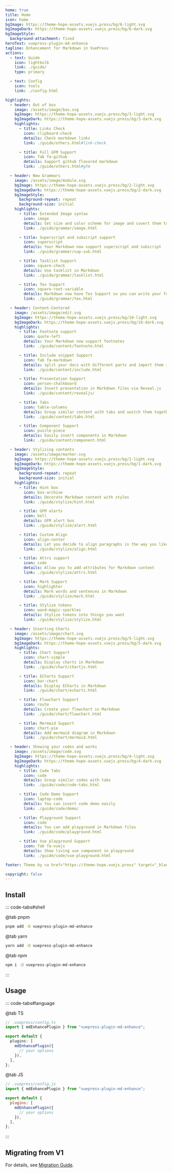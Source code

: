 ```yaml
---
home: true
title: Home
icon: home
bgImage: https://theme-hope-assets.vuejs.press/bg/6-light.svg
bgImageDark: https://theme-hope-assets.vuejs.press/bg/6-dark.svg
bgImageStyle:
  background-attachment: fixed
heroText: vuepress-plugin-md-enhance
tagline: Enhancement for Markdown in VuePress
actions:
  - text: Guide
    icon: lightbulb
    link: ./guide/
    type: primary

  - text: Config
    icon: tools
    link: ./config.html

highlights:
  - header: Out of box
    image: /assets/image/box.svg
    bgImage: https://theme-hope-assets.vuejs.press/bg/3-light.svg
    bgImageDark: https://theme-hope-assets.vuejs.press/bg/3-dark.svg
    highlights:
      - title: Links Check
        icon: clipboard-check
        details: Check markdown links
        link: ./guide/others.html#link-check

      - title: Full GFM Support
        icon: fab fa-github
        details: Support github flavored markdown
        link: ./guide/others.html#gfm

  - header: New Grammars
    image: /assets/image/module.svg
    bgImage: https://theme-hope-assets.vuejs.press/bg/2-light.svg
    bgImageDark: https://theme-hope-assets.vuejs.press/bg/2-dark.svg
    bgImageStyle:
      background-repeat: repeat
      background-size: initial
    highlights:
      - title: Extended Image syntax
        icon: image
        details: Set size and color scheme for image and covert them to figure
        link: ./guide/grammar/image.html

      - title: Superscript and subscript support
        icon: superscript
        details: Your Markdown now support superscript and subscript
        link: ./guide/grammar/sup-sub.html

      - title: Tasklist Support
        icon: square-check
        details: Use tasklist in Markdown
        link: ./guide/grammar/tasklist.html

      - title: Tex Support
        icon: square-root-variable
        details: Markdown now have Tex Support so you can write your formula
        link: ./guide/grammar/tex.html

  - header: Content-Centered
    image: /assets/image/edit.svg
    bgImage: https://theme-hope-assets.vuejs.press/bg/10-light.svg
    bgImageDark: https://theme-hope-assets.vuejs.press/bg/10-dark.svg
    highlights:
      - title: Footnote support
        icon: quote-left
        details: Your Markdown now support footnotes
        link: ./guide/content/footnote.html

      - title: Include snippet Support
        icon: fab fa-markdown
        details: split your docs with different parts and import them in Markdown
        link: ./guide/content/include.html

      - title: Presentation Support
        icon: person-chalkboard
        details: Insert presentation in Markdown files via Reveal.js
        link: ./guide/content/revealjs/

      - title: Tabs
        icon: table-columns
        details: Group similar content with tabs and switch them together
        link: ./guide/content/tabs.html

      - title: Component Support
        icon: puzzle-piece
        details: Easily insert components in Markdown
        link: ./guide/content/component.html

  - header: Stylizing contents
    image: /assets/image/marker.svg
    bgImage: https://theme-hope-assets.vuejs.press/bg/1-light.svg
    bgImageDark: https://theme-hope-assets.vuejs.press/bg/1-dark.svg
    bgImageStyle:
      background-repeat: repeat
      background-size: initial
    highlights:
      - title: Hint box
        icon: box-archive
        details: Decorate Markdown content with styles
        link: ./guide/stylize/hint.html

      - title: GFM alerts
        icon: bell
        details: GFM alert box
        link: ./guide/stylize/alert.html

      - title: Custom Align
        icon: align-center
        details: Let you decide to align paragraphs in the way you like
        link: ./guide/stylize/align.html

      - title: Attrs support
        icon: code
        details: Allow you to add attributes for Markdown content
        link: ./guide/stylize/attrs.html

      - title: Mark Support
        icon: highlighter
        details: Mark words and sentences in Markdown
        link: ./guide/stylize/mark.html

      - title: Stylize tokens
        icon: wand-magic-sparkles
        details: Stylize tokens into things you want
        link: ./guide/stylize/stylize.html

  - header: Inserting Charts
    image: /assets/image/chart.svg
    bgImage: https://theme-hope-assets.vuejs.press/bg/5-light.svg
    bgImageDark: https://theme-hope-assets.vuejs.press/bg/5-dark.svg
    highlights:
      - title: Chart Support
        icon: chart-simple
        details: Display charts in Markdown
        link: ./guide/chart/chartjs.html

      - title: ECharts Support
        icon: bar-chart
        details: Display ECharts in Markdown
        link: ./guide/chart/echarts.html

      - title: Flowchart Support
        icon: route
        details: Create your flowchart in Markdown
        link: ./guide/chart/flowchart.html

      - title: Mermaid Support
        icon: chart-pie
        details: Add mermaid diagram in Markdown
        link: ./guide/chart/mermaid.html

  - header: Showing your codes and works
    image: /assets/image/code.svg
    bgImage: https://theme-hope-assets.vuejs.press/bg/4-light.svg
    bgImageDark: https://theme-hope-assets.vuejs.press/bg/4-dark.svg
    highlights:
      - title: Code Tabs
        icon: code
        details: Group similar codes with tabs
        link: ./guide/code/code-tabs.html

      - title: Code Demo Support
        icon: laptop-code
        details: You can insert code demo easily
        link: ./guide/code/demo/

      - title: Playground Support
        icon: code
        details: You can add playground in Markdown files
        link: ./guide/code/playground.html

      - title: Vue playground Support
        icon: fab fa-vuejs
        details: Show living vue component in playground
        link: ./guide/code/vue-playground.html

footer: Theme by <a href="https://theme-hope.vuejs.press" target="_blank">VuePress Theme Hope</a> | MIT Licensed, Copyright © 2019-present Mr.Hope

copyright: false
---
```


## Install

::: code-tabs#shell

@tab pnpm

```bash
pnpm add -D vuepress-plugin-md-enhance
```

@tab yarn

```bash
yarn add -D vuepress-plugin-md-enhance
```

@tab npm

```bash
npm i -D vuepress-plugin-md-enhance
```

:::

## Usage

::: code-tabs#language

@tab TS

```ts
// .vuepress/config.ts
import { mdEnhancePlugin } from "vuepress-plugin-md-enhance";

export default {
  plugins: [
    mdEnhancePlugin({
      // your options
    }),
  ],
};
```

@tab JS

```js
// .vuepress/config.js
import { mdEnhancePlugin } from "vuepress-plugin-md-enhance";

export default {
  plugins: [
    mdEnhancePlugin({
      // your options
    }),
  ],
};
```

:::

## Migrating from V1

For details, see [Migration Guide](./migration.md).
